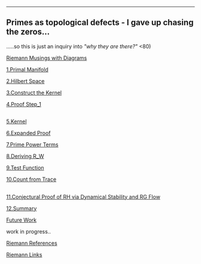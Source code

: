 ---

## Primes as topological defects - I gave up chasing the zeros...
.....so this is just an inquiry into *"why they are there?"* <80)

[Riemann Musings with Diagrams](https://xorbkpt.github.io/Riemann-Hypothesis/)

[1.Primal Manifold](https://xorbkpt.github.io/Riemann-Hypothesis/primal_manifold/)

[2.Hilbert Space](https://xorbkpt.github.io/Riemann-Hypothesis/hilbert_space/) 

[3.Construct the Kernel](https://xorbkpt.github.io/Riemann-Hypothesis/Primal_Manifold_and_Hilbert_Space/)

[4.Proof Step_1](https://xorbkpt.github.io/Riemann-Hypothesis/Proof_1/)

##

  [5.Kernel](https://xorbkpt.github.io/Riemann-Hypothesis/Kernel_Trace_Adelic_Path_Integral/)
  
  [6.Expanded Proof](https://xorbkpt.github.io/Riemann-Hypothesis/Expanded_Proof_Trace_Formula_for_Operator_H_via_Adelic_Path_Integral)

  [7.Prime Power Terms](https://xorbkpt.github.io/Riemann-Hypothesis/Clarification_Prime_Power_Terms_Explicit_Formula/)

  [8.Deriving R_W](https://xorbkpt.github.io/Riemann-Hypothesis/Deriving_Riemann_Weil_from_Trace_Formula/)

  [9.Test Function](https://xorbkpt.github.io/Riemann-Hypothesis/Test_Function_Transformations/)

  [10.Count from Trace](https://xorbkpt.github.io/Riemann-Hypothesis/Riemann_Prime_Counting_Formula_from_Trace/)

##
  
[11.Conjectural Proof of RH via Dynamical Stability and RG Flow](https://xorbkpt.github.io/Riemann-Hypothesis/Conjectural_Proof_of_Riemann_Hypothesis_via_Dynamical_Stability_and_RG_Flow/)

[12.Summary](https://xorbkpt.github.io/Riemann-Hypothesis/Summary_Conjectural_Proofs_and_Insights)

[Future Work](https://xorbkpt.github.io/Riemann-Hypothesis/Connection_Between_Riemann_Hypothesis_and_QFT)


work in progress..

[Riemann References](https://xorbkpt.github.io/Riemann-Hypothesis/riemann2/)

[Riemann Links](https://xorbkpt.github.io/Riemann-Hypothesis/riemann3/)




